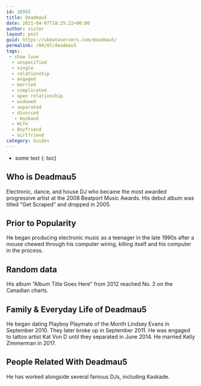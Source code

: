 ```yaml
---
id: 16503
title: Deadmau5
date: 2021-04-07T18:25:22+00:00
author: victor
layout: post
guid: https://ukdataservers.com/deadmau5/
permalink: /04/07/deadmau5
tags:
 - show love
  - unspecified
  - single
  - relationship
  - engaged
  - married
  - complicated
  - open relationship
  - widowed
  - separated
  - divorced
   - Husband
  - Wife
  - Boyfriend
  - Girlfriend
category: Guides
---
```


* some text
{: toc}


## Who is Deadmau5



Electronic, dance, and house DJ who became the most awarded progressive artist at the 2008 Beatport Music Awards. His debut album was titled &#8220;Get Scraped&#8221; and dropped in 2005.

                
                
                
## Prior to Popularity



He began producing electronic music as a teenager in the late 1990s after a mouse chewed through his computer wiring, killing itself and his computer in the process.

                
                
                
## Random data



His album &#8220;Album Title Goes Here&#8221; from 2012 reached No. 2 on the Canadian charts.

                
                
                
## Family & Everyday Life of Deadmau5



He began dating Playboy Playmate of the Month Lindsey Evans in September 2010. They later broke up in September 2011. He was engaged to tattoo artist Kat Von D until they separated in June 2014. He married Kelly Zimmerman in 2017. 

                
                
                
## People Related With Deadmau5



He has worked alongside several famous DJs, including Kaskade.

                
              
            
          
          
          